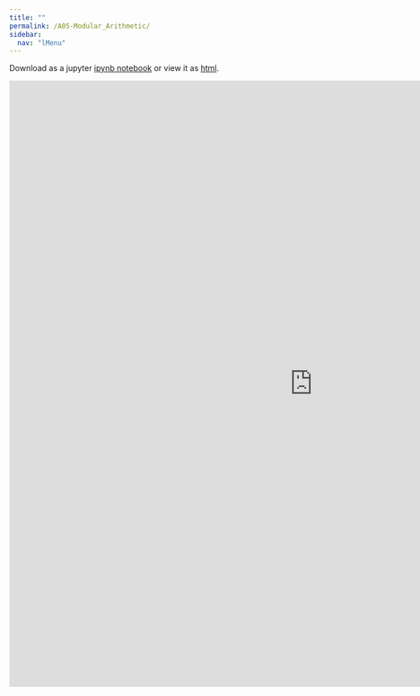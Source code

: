 ```yaml
---
title: ""
permalink: /A05-Modular_Arithmetic/
sidebar:
  nav: "lMenu"
---
```


Download as a jupyter [ipynb notebook](https://datascience-intro.github.io/1MS041-2022/notebooks/A05-Modular_Arithmetic.ipynb) or view it as [html](https://datascience-intro.github.io/1MS041-2022/notebooks/A05-Modular_Arithmetic.html).

<iframe src="https://datascience-intro.github.io/1MS041-2022/notebooks/A05-Modular_Arithmetic.html" width="1080" height="1080" frameborder="0"></iframe>

    